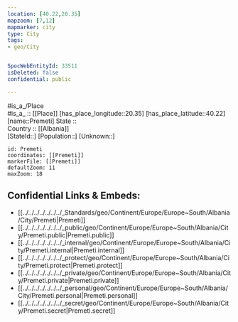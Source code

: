 ```yaml
---
location: [40.22,20.35] 
mapzoom: [7,12] 
mapmarker: city 
type: City
tags:
- geo/City


SpocWebEntityId: 33511
isDeleted: false
confidential: public

---
```

#is_a_/Place  
#is_a_ :: [[Place]] 
[has_place_longitude::20.35] 
[has_place_latitude::40.22] 
[name::Premeti] 
State ::  
Country :: [[Albania]]  
[StateId::] 
[Population::] 
[Unknown::] 


```leaflet
id: Premeti
coordinates: [[Premeti]] 
markerFile: [[Premeti]] 
defaultZoom: 11 
maxZoom: 18
```


## Confidential Links & Embeds: 
- [[../../../../../../../_Standards/geo/Continent/Europe/Europe~South/Albania/City/Premeti|Premeti]] 
- [[../../../../../../../_public/geo/Continent/Europe/Europe~South/Albania/City/Premeti.public|Premeti.public]] 
- [[../../../../../../../_internal/geo/Continent/Europe/Europe~South/Albania/City/Premeti.internal|Premeti.internal]] 
- [[../../../../../../../_protect/geo/Continent/Europe/Europe~South/Albania/City/Premeti.protect|Premeti.protect]] 
- [[../../../../../../../_private/geo/Continent/Europe/Europe~South/Albania/City/Premeti.private|Premeti.private]] 
- [[../../../../../../../_personal/geo/Continent/Europe/Europe~South/Albania/City/Premeti.personal|Premeti.personal]] 
- [[../../../../../../../_secret/geo/Continent/Europe/Europe~South/Albania/City/Premeti.secret|Premeti.secret]] 
